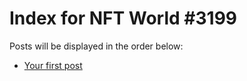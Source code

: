 # Index for NFT World #3199
Posts will be displayed in the order below:

- [Your first post](./001-first.md)

